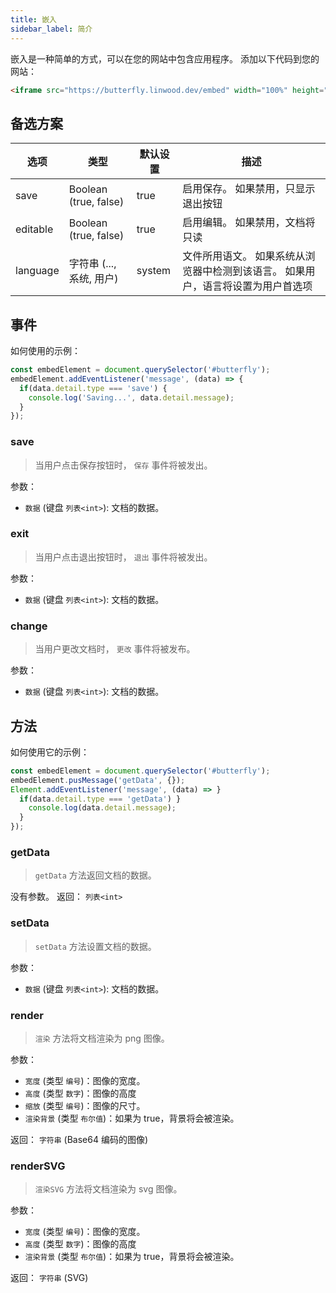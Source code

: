 ```yaml
---
title: 嵌入
sidebar_label: 简介
---
```


嵌入是一种简单的方式，可以在您的网站中包含应用程序。 添加以下代码到您的网站：

```html
<iframe src="https://butterfly.linwood.dev/embed" width="100%" height="500px" allowtransparency="true"></iframe>
```

## 备选方案

| 选项       | 类型                    | 默认设置   | 描述                                        |
| -------- | --------------------- | ------ | ----------------------------------------- |
| save     | Boolean (true, false) | true   | 启用保存。 如果禁用，只显示退出按钮                        |
| editable | Boolean (true, false) | true   | 启用编辑。 如果禁用，文档将只读                          |
| language | 字符串 (..., 系统, 用户)     | system | 文件所用语文。 如果系统从浏览器中检测到该语言。 如果用户，语言将设置为用户首选项 |

## 事件

如何使用的示例：

```javascript
const embedElement = document.querySelector('#butterfly');
embedElement.addEventListener('message', (data) => {
  if(data.detail.type === 'save') {
    console.log('Saving...', data.detail.message);
  }
});
```

### save

> 当用户点击保存按钮时， `保存` 事件将被发出。

参数：

* `数据` (键盘 `列表<int>`): 文档的数据。

### exit

> 当用户点击退出按钮时， `退出` 事件将被发出。

参数：

* `数据` (键盘 `列表<int>`): 文档的数据。

### change

> 当用户更改文档时， `更改` 事件将被发布。

参数：

* `数据` (键盘 `列表<int>`): 文档的数据。

## 方法

如何使用它的示例：

```javascript
const embedElement = document.querySelector('#butterfly');
embedElement.pusMessage('getData', {});
Element.addEventListener('message', (data) => }
  if(data.detail.type === 'getData') }
    console.log(data.detail.message);
  }
});
```

### getData

> `getData` 方法返回文档的数据。

没有参数。 返回： `列表<int>`

### setData

> `setData` 方法设置文档的数据。

参数：

* `数据` (键盘 `列表<int>`): 文档的数据。

### render

> `渲染` 方法将文档渲染为 png 图像。

参数：

* `宽度` (类型 `编号`)：图像的宽度。
* `高度` (类型 `数字`)：图像的高度
* `缩放` (类型 `编号`)：图像的尺寸。
* `渲染背景` (类型 `布尔值`)：如果为 true，背景将会被渲染。

返回： `字符串` (Base64 编码的图像)

### renderSVG

> `渲染SVG` 方法将文档渲染为 svg 图像。

参数：

* `宽度` (类型 `编号`)：图像的宽度。
* `高度` (类型 `数字`)：图像的高度
* `渲染背景` (类型 `布尔值`)：如果为 true，背景将会被渲染。

返回： `字符串` (SVG)

